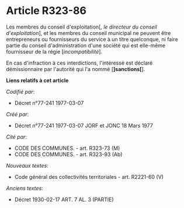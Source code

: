 # Article R323-86

Les membres du conseil d'exploitation[*, le directeur du conseil d'exploitation*], et les membres du conseil municipal ne
peuvent être entrepreneurs ou fournisseurs du service à un titre quelconque, ni faire partie du conseil d'administration
d'une société qui est elle-même fournisseur de la régie [*incompatibilité*].

En cas d'infraction à ces interdictions, l'intéressé est déclaré démissionnaire par l'autorité qui l'a nommé
[**]sanctions[**].

**Liens relatifs à cet article**

_Codifié par_:

  - Décret n°77-241 1977-03-07

_Créé par_:

  - Décret n°77-241 1977-03-07 JORF et JONC 18 Mars 1977

_Cité par_:

  - CODE DES COMMUNES. - art. R323-73 (M)
  - CODE DES COMMUNES. - art. R323-93 (Ab)

_Nouveaux textes_:

  - Code général des collectivités territoriales - art. R2221-60 (V)

_Anciens textes_:

  - Décret  1930-02-17 ART. 7 AL. 3 (PARTIE)
